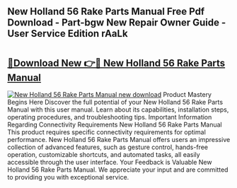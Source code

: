 ## New Holland 56 Rake Parts Manual Free Pdf Download - Part-bgw New Repair Owner Guide - User Service Edition rAaLk

# <h2><a href="http://bc9556.oget.top/?id=New+Holland+56+Rake+Parts+Manual">🔗Download New 👉🔴 New Holland 56 Rake Parts Manual</a></h2>

[![New Holland 56 Rake Parts Manual new download](https://i.imgur.com/5g1atiW.png)](http://bc9556.oget.top/?id=New+Holland+56+Rake+Parts+Manual)
Product Mastery Begins Here Discover the full potential of your New Holland 56 Rake Parts Manual with this user manual. Learn about its capabilities, installation steps, operating procedures, and troubleshooting tips. Important Information Regarding Connectivity Requirements New Holland 56 Rake Parts Manual This product requires specific connectivity requirements for optimal performance. New Holland 56 Rake Parts Manual offers users an impressive collection of advanced features, such as gesture control, hands-free operation, customizable shortcuts, and automated tasks, all easily accessible through the user interface. Your Feedback is Valuable New Holland 56 Rake Parts Manual. We appreciate your input and are committed to providing you with exceptional service.
